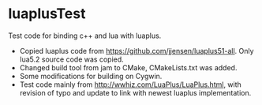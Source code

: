 # luaplusTest
Test code for binding c++ and lua with luaplus.

* Copied luaplus code from https://github.com/jjensen/luaplus51-all. Only lua5.2 source code was copied.
* Changed build tool from jam to CMake, CMakeLists.txt was added.
* Some modifications for building on Cygwin.
* Test code mainly from http://wwhiz.com/LuaPlus/LuaPlus.html, with revision of typo and update to link with newest luaplus implementation.
